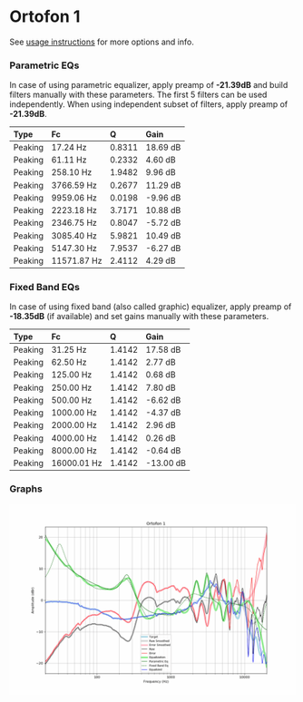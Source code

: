 # Ortofon 1
See [usage instructions](https://github.com/jaakkopasanen/AutoEq#usage) for more options and info.

### Parametric EQs
In case of using parametric equalizer, apply preamp of **-21.39dB** and build filters manually
with these parameters. The first 5 filters can be used independently.
When using independent subset of filters, apply preamp of **-21.39dB**.

| Type    | Fc          |      Q | Gain     |
|:--------|:------------|:-------|:---------|
| Peaking | 17.24 Hz    | 0.8311 | 18.69 dB |
| Peaking | 61.11 Hz    | 0.2332 | 4.60 dB  |
| Peaking | 258.10 Hz   | 1.9482 | 9.96 dB  |
| Peaking | 3766.59 Hz  | 0.2677 | 11.29 dB |
| Peaking | 9959.06 Hz  | 0.0198 | -9.96 dB |
| Peaking | 2223.18 Hz  | 3.7171 | 10.88 dB |
| Peaking | 2346.75 Hz  | 0.8047 | -5.72 dB |
| Peaking | 3085.40 Hz  | 5.9821 | 10.49 dB |
| Peaking | 5147.30 Hz  | 7.9537 | -6.27 dB |
| Peaking | 11571.87 Hz | 2.4112 | 4.29 dB  |

### Fixed Band EQs
In case of using fixed band (also called graphic) equalizer, apply preamp of **-18.35dB**
(if available) and set gains manually with these parameters.

| Type    | Fc          |      Q | Gain      |
|:--------|:------------|:-------|:----------|
| Peaking | 31.25 Hz    | 1.4142 | 17.58 dB  |
| Peaking | 62.50 Hz    | 1.4142 | 2.77 dB   |
| Peaking | 125.00 Hz   | 1.4142 | 0.68 dB   |
| Peaking | 250.00 Hz   | 1.4142 | 7.80 dB   |
| Peaking | 500.00 Hz   | 1.4142 | -6.62 dB  |
| Peaking | 1000.00 Hz  | 1.4142 | -4.37 dB  |
| Peaking | 2000.00 Hz  | 1.4142 | 2.96 dB   |
| Peaking | 4000.00 Hz  | 1.4142 | 0.26 dB   |
| Peaking | 8000.00 Hz  | 1.4142 | -0.64 dB  |
| Peaking | 16000.01 Hz | 1.4142 | -13.00 dB |

### Graphs
![](./Ortofon%201.png)